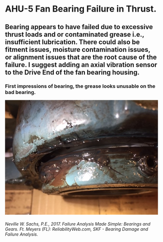 # AHU-5 Fan Bearing Failure in Thrust.

## Bearing appears to have failed due to excessive thrust loads and or contaminated grease i.e., insufficient lubrication. There could also be fitment issues, moisture contamination issues, or alignment issues that are the root cause of the failure. I suggest adding an axial vibration sensor to the Drive End of the fan bearing housing.

### First impressions of bearing, the grease looks unusable on the bad bearing.
![alt text](https://github.com/TyHuffman/AHU-5-Bearing-Fault/blob/main/media/DE%20bearing%20Bad.jpg "Logo Title Text 1")
###### Neville W. Sachs, P.E., 2017. Failure Analysis Made Simple: Bearings and Gears. Ft. Meyers (FL): ReliabilityWeb.com, SKF - Bearing Damage and Failure Analysis.
